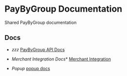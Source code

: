 
# PayByGroup Documentation

Shared PayByGroup documentation

## Docs

- *zzz* [PayByGroup API Docs](/docs/PayByGroup_API)

- *Merchant Integration Docs** [Merchant Integration](/docs/)

- *Popup* [popup docs](/popup)

<!-- - *28/12/2011* [Instrucciones para visitar un museo](/instrucciones-para-visitar-un-museo) 
- *03/12/2010* [Día de lanzamiento](/dia-de-lanzamiento)
- *22/09/2010* [Sin tomar el manubrio](/sin-tomar-el-manubrio)
- *30/06/2010* [Dejar el coche, una decisión satisfactoria](/dejar-el-coche-una-decision-satisfactoria)
- *05/07/2010* [Libros determinantes](/libros-determinantes)  -->